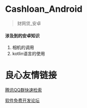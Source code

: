 #  Cashloan_Android
> 财网贷_安卓 

#### 涉及到的安卓知识
1. 相机的调用
2. kotlin语言的使用

 # 良心友情链接

[腾讯QQ群快速检索](http://u.720life.cn/s/8cf73f7c)

[软件免费开发论坛](http://u.720life.cn/s/bbb01dc0)
